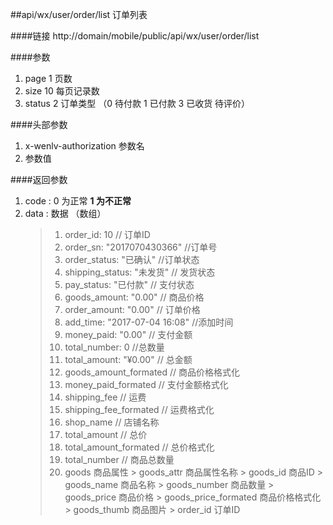 ##api/wx/user/order/list  订单列表

####链接
     http://domain/mobile/public/api/wx/user/order/list

####参数
1. page   1 页数
2. size   10  每页记录数
3. status   2  订单类型   （0 待付款 1 已付款   3 已收货 待评价）

####头部参数
1. x-wenlv-authorization     参数名
2.    参数值


####返回参数
1. code : 0 为正常   **1 为不正常**
2. data  : 数据 （数组） 
    > 1. order_id: 10    // 订单ID
    > 2. order_sn: "2017070430366"     //订单号
    > 3. order_status: "已确认"         //订单状态
    > 4. shipping_status: "未发货"      // 发货状态
    > 5. pay_status: "已付款"           // 支付状态
    > 6. goods_amount: "0.00"          // 商品价格
    > 7. order_amount: "0.00"          // 订单价格
    > 8. add_time: "2017-07-04 16:08"  //添加时间
    > 9. money_paid: "0.00"            // 支付金额
    > 10. total_number: 0             //总数量
    > 11. total_amount: "¥0.00"       // 总金额
    > 12. goods_amount_formated       // 商品价格格式化
    > 13. money_paid_formated         // 支付金额格式化
    > 14. shipping_fee                // 运费
    > 15. shipping_fee_formated       // 运费格式化
    > 16. shop_name                   // 店铺名称
    > 17. total_amount                // 总价
    > 18. total_amount_formated       // 总价格式化
    > 19. total_number                // 商品总数量
    > 20. goods    商品属性
        > goods_attr   商品属性名称
        > goods_id   商品ID
        > goods_name  商品名称
        > goods_number   商品数量
        > goods_price     商品价格
        > goods_price_formated   商品价格格式化
        > goods_thumb    商品图片
        > order_id     订单ID

